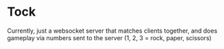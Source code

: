 # Tock

Currently, just a websocket server that matches clients together, 
and does gameplay via numbers sent to the server (1, 2, 3 = rock, paper, scissors)  

